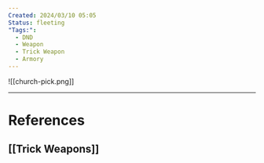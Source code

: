```yaml
---
Created: 2024/03/10 05:05
Status: fleeting
"Tags:":
  - DND
  - Weapon
  - Trick Weapon
  - Armory
---
```

![[church-pick.png]]

---
# References
## [[Trick Weapons]]